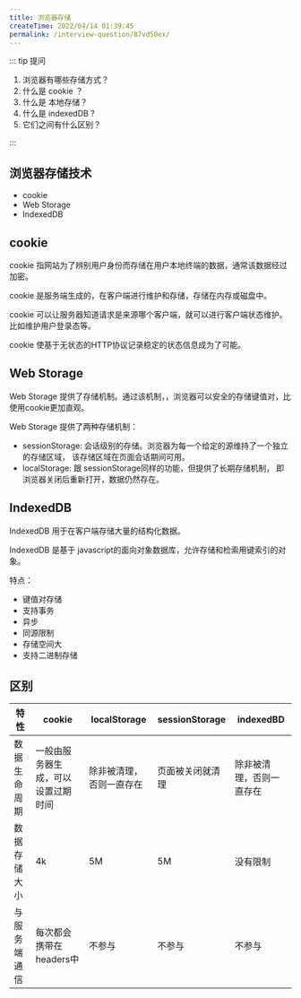 ```yaml
---
title: 浏览器存储
createTime: 2022/04/14 01:39:45
permalink: /interview-question/87vd50ex/
---
```


::: tip 提问

1. 浏览器有哪些存储方式？
2. 什么是 cookie ？
3. 什么是 本地存储？
4. 什么是 indexedDB ?
5. 它们之间有什么区别？

:::

## 浏览器存储技术

- cookie
- Web Storage
- IndexedDB

## cookie

cookie 指网站为了辨别用户身份而存储在用户本地终端的数据，通常该数据经过加密。

cookie 是服务端生成的，在客户端进行维护和存储，存储在内存或磁盘中。

cookie 可以让服务器知道请求是来源哪个客户端，就可以进行客户端状态维护。比如维护用户登录态等。

cookie 使基于无状态的HTTP协议记录稳定的状态信息成为了可能。

## Web Storage

Web Storage 提供了存储机制。通过该机制，，浏览器可以安全的存储键值对，比使用cookie更加直观。

Web Storage 提供了两种存储机制：

- sessionStorage: 会话级别的存储。浏览器为每一个给定的源维持了一个独立的存储区域，
  该存储区域在页面会话期间可用。
- localStorage: 跟 sessionStorage同样的功能，但提供了长期存储机制，
  即浏览器关闭后重新打开，数据仍然存在。

## IndexedDB

IndexedDB 用于在客户端存储大量的结构化数据。

IndexedDB 是基于 javascript的面向对象数据库，允许存储和检索用键索引的对象。

特点：

- 键值对存储
- 支持事务
- 异步
- 同源限制
- 存储空间大
- 支持二进制存储

## 区别

| 特性         | cookie                             | localStorage             | sessionStorage   | indexedBD                |
| ------------ | ---------------------------------- | ------------------------ | ---------------- | ------------------------ |
| 数据生命周期 | 一般由服务器生成，可以设置过期时间 | 除非被清理，否则一直存在 | 页面被关闭就清理 | 除非被清理，否则一直存在 |
| 数据存储大小 | 4k                                 | 5M                       | 5M               | 没有限制                 |
| 与服务端通信 | 每次都会携带在headers中            | 不参与                   | 不参与           | 不参与                   |

